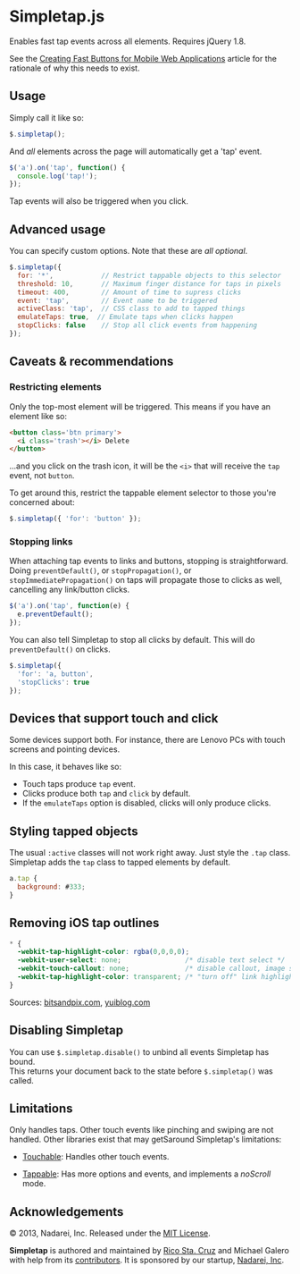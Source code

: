 Simpletap.js
============

Enables fast tap events across all elements. Requires jQuery 1.8.

See the [Creating Fast Buttons for Mobile Web Applications][buttons] article for 
the rationale of why this needs to exist.

[buttons]: https://developers.google.com/mobile/articles/fast_buttons

Usage
-----

Simply call it like so:

``` javascript
$.simpletap();
```

And *all* elements across the page will automatically get a 'tap' event.

``` javascript
$('a').on('tap', function() {
  console.log('tap!');
});
```

Tap events will also be triggered when you click.

Advanced usage
--------------

You can specify custom options. Note that these are *all optional*.

``` javascript
$.simpletap({
  for: '*',            // Restrict tappable objects to this selector
  threshold: 10,       // Maximum finger distance for taps in pixels
  timeout: 400,        // Amount of time to supress clicks
  event: 'tap',        // Event name to be triggered
  activeClass: 'tap',  // CSS class to add to tapped things
  emulateTaps: true,  // Emulate taps when clicks happen
  stopClicks: false    // Stop all click events from happening
});
```

Caveats & recommendations
-------------------------

### Restricting elements

Only the top-most element will be triggered. This means if you have an
element like so:

``` html
<button class='btn primary'>
  <i class='trash'></i> Delete
</button>
```

...and you click on the trash icon, it will be the `<i>` that will receive
the `tap` event, not `button`.

To get around this, restrict the tappable element selector to those you're
concerned about:

``` javascript
$.simpletap({ 'for': 'button' });
```

### Stopping links

When attaching tap events to links and buttons, stopping is straightforward.
Doing `preventDefault()`, or `stopPropagation()`, or 
`stopImmediatePropagation()` on taps will propagate those to clicks as well, 
  cancelling any link/button clicks.

``` javascript
$('a').on('tap', function(e) {
  e.preventDefault();
});
```

You can also tell Simpletap to stop all clicks by default. This will do 
`preventDefault()` on clicks.

``` javascript
$.simpletap({
  'for': 'a, button',
  'stopClicks': true
});
```

Devices that support touch and click
------------------------------------

Some devices support both. For instance, there are Lenovo PCs with touch screens 
and pointing devices.

In this case, it behaves like so:

 * Touch taps produce `tap` event.
 * Clicks produce both `tap` and `click` by default.
 * If the `emulateTaps` option is disabled, clicks will only produce clicks.

Styling tapped objects
----------------------

The usual `:active` classes will not work right away. Just style the `.tap`
class. Simpletap adds the `tap` class to tapped elements by default.

``` javascript
a.tap {
  background: #333;
}
```

Removing iOS tap outlines
-------------------------
  
``` css
* {
  -webkit-tap-highlight-color: rgba(0,0,0,0);
  -webkit-user-select: none;                /* disable text select */
  -webkit-touch-callout: none;              /* disable callout, image save panel (popup) */
  -webkit-tap-highlight-color: transparent; /* "turn off" link highlight */
}
```

Sources: [bitsandpix.com], [yuiblog.com]

[bitsandpix.com]:http://www.bitsandpix.com/entry/ios-webkit-uiwebview-remove-tapclick-highlightborder-with-css/ 
[yuiblog.com]:http://www.yuiblog.com/blog/2010/10/01/quick-tip-customizing-the-mobile-safari-tap-highlight-color/ 

Disabling Simpletap
-------------------

You can use `$.simpletap.disable()` to unbind all events Simpletap has bound.  
This returns your document back to the state before `$.simpletap()` was called.

Limitations
-----------

Only handles taps. Other touch events like pinching and swiping are not handled.
Other libraries exist that may getSaround Simpletap's limitations:

 * [Touchable](https://github.com/dotmaster/Touchable-jQuery-Plugin):
   Handles other touch events.

 * [Tappable](https://github.com/cheeaun/tappable):
   Has more options and events, and implements a *noScroll* mode.

Acknowledgements
----------------

© 2013, Nadarei, Inc. Released under the [MIT 
License](http://www.opensource.org/licenses/mit-license.php).

**Simpletap** is authored and maintained by [Rico Sta. Cruz][rsc] and Michael
Galero with help from its [contributors][c]. It is sponsored by our startup, 
       [Nadarei, Inc][nd].

[rsc]: http://ricostacruz.com
[c]:   http://github.com/nadarei/simpletap.js/contributors
[nd]:  http://nadarei.co
